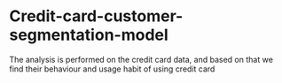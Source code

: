 # Credit-card-customer-segmentation-model
The analysis is performed on the credit card data, and based on that we find their behaviour and usage habit of using credit card
